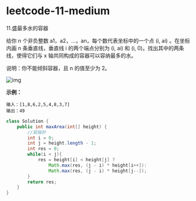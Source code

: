 # leetcode-11-medium

11.盛最多水的容器

给你 n 个非负整数 a1，a2，...，an，每个数代表坐标中的一个点 (i, ai) 。在坐标内画 n 条垂直线，垂直线 i 的两个端点分别为 (i, ai) 和 (i, 0)。找出其中的两条线，使得它们与 x 轴共同构成的容器可以容纳最多的水。

说明：你不能倾斜容器，且 n 的值至少为 2。

![img](https://aliyun-lc-upload.oss-cn-hangzhou.aliyuncs.com/aliyun-lc-upload/uploads/2018/07/25/question_11.jpg)

**示例：**

```
输入：[1,8,6,2,5,4,8,3,7]
输出：49
```



```java
class Solution {
    public int maxArea(int[] height) {
        //双指针
        int i = 0;
        int j = height.length - 1;
        int res = 0;
        while(i < j){
            res = height[i] < height[j] ? 
            	Math.max(res, (j - i) * height[i++]): 
            	Math.max(res, (j - i) * height[j--]); 
        }
        return res;
    }
}
```

